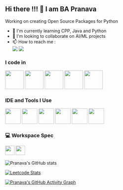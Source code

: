 ## Hi there !!! 👋 I am BA Pranava

Working on creating Open Source Packages for Python

- 🌱 I'm currently learning CPP, Java and Python
- 👯 I'm looking to collaborate on AI/ML projects
- 📫 How to reach me :
<br /> [<img src="https://img.shields.io/badge/LeetCode-000000?style=for-the-badge&logo=LeetCode&logoColor=#d16c06" />](https://leetcode.com/va_codes) [<img src="https://img.shields.io/badge/LinkedIn-0077B5?style=for-the-badge&logo=linkedin&logoColor=white" />](https://www.linkedin.com/in/pranava-ba/)


### I code in
<img height="60" width="60" src="https://img.icons8.com/color/48/000000/python.png" /> <img height="60" width="60" src="https://img.icons8.com/color/48/000000/c-programming.png" /> <img height="60" width="60" src="https://img.icons8.com/color/48/000000/c-plus-plus-logo.png" /> <img height="60" width="60" src="https://img.icons8.com/color/48/000000/java-coffee-cup-logo.png" /> <img height="60" width="60" src="https://img.icons8.com/color/48/000000/mysql-logo.png"/>

### IDE and Tools I Use
<img height="50" width="50" src="https://img.icons8.com/color/48/000000/pycharm.png"/> <img height="50" width="50" src="https://resources.jetbrains.com/storage/products/clion/img/meta/clion_logo_300x300.png"/> <img height="50" width="50" src="https://img.icons8.com/color/48/000000/intellij-idea.png"/> <img height="50" width="50" src="https://img.icons8.com/doodle/48/000000/adobe-photoshop.png"/> <img height="50" width="50" src="https://img.icons8.com/color/48/000000/filmora.png"/> <img height="50" width="50" src="https://img.icons8.com/fluency/48/000000/rstudio.png"/>

### 💻 Workspace Spec
<img height="30" src="https://img.shields.io/badge/AMD-Ryzen_7_7435HS-ED1C24?style=for-the-badge&logo=amd&logoColor=white"/> <img height="30" src="https://img.shields.io/badge/NVIDIA-RTX4060-76B900?style=for-the-badge&logo=nvidia&logoColor=white"/>

![Pranava's GitHub stats](https://github-readme-stats.vercel.app/api?username=pranava-ba&theme=dark&show_icons=true&&hide=issues,contribs)

[![Leetcode Stats](https://leetcard.jacoblin.cool/va_codes?ext=contest&theme=dark)](https://leetcode.com/va_codes)

[![Pranava's GitHub Activity Graph](https://github-readme-activity-graph.vercel.app/graph?username=pranava-ba&bg_color=000000&color=ffffff&line=51f565&point=ffffff&area=true&hide_border=true)](https://github.com/ashutosh00710/github-readme-activity-graph)
